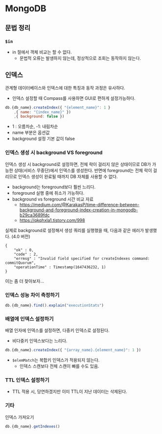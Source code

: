 # MongoDB

## 문법 정리
### `$in`
- in 절에서 객체 비교는 할 수 없다.
  - 문법적 오류는 발생하지 않는데, 정상적으로 조회는 동작하지 않는다.

## 인덱스
관계형 데이터베이스와 인덱스에 대한 특징과 동작 과정은 유사하다.

- 인덱스 설정할 때 Compass를 사용하면 GUI로 편하게 설정가능하다.

```javascript
db.{db_name}.createIndex({ "{element_name}": 1 }
    ,{ name: "{index_name}" })
    ,{ background: false })
```
- 1 : 오름차순, -1: 내림차순
- name 부분은 옵션값
- background 설정 기본 값이 false

### 인덱스 생성 시 background VS foreground 
인덱스 생성 시 background로 설정하면, 전체 락이 걸리지 않은 상태이므로 DB가 가능한 상태(서비스 무중단)에서 인덱스를 생성한다. 반면에 foreground는 전체 락이 걸리므로 인덱스 생성이 완료될 때까지 DB 자체를 사용할 수 없다.

- background는 foreground보다 훨씬 느리다.
- foreground 실행 중에 취소가 가능하다.
- background vs foreground 시간 비교 자료
  - <https://medium.com/@KarakasP/time-difference-between-background-and-foreground-index-creation-in-mongodb-b29ca3689fdc>
  - <https://qkqhxla1.tistory.com/998>

실제로 background로 설정해서 생성 쿼리를 실행했을 때, 다음과 같은 에러가 발생했다. (4.0 버전)

```
{
	"ok" : 0,
	"code" : 2,
	"errmsg" : "Invalid field specified for createIndexes command: commitQuorum",
	"operationTime" : Timestamp(1647436232, 1)
}
```

이는 좀 더 찾아보자...


### 인덱스 성능 차이 측정하기

```javascript
db.{db_name}.find().explain("executionStats")
```

### 배열에 인덱스 설정하기
배열 인자에 인덱스를 설정하면, 다중키 인덱스로 설정된다.
- 비다중키 인덱스보다는 느리다.

```javascript
db.{db_name}.createIndex({ "{array_name}.{element_name}": 1 })
```

- `$elemMatch`는 복합키 인덱스가 적용되지 않는다.
  - 인덱스 스캔보다 전체 스캔이 빠를 수도 있음.

### TTL 인덱스 설정하기
-  TTL 적용 시, 당연하겠지만 이미 TTL이 지난 데이터는 삭제된다.

### 기타

인덱스 가져오기

```javascript
db.{db_name}.getIndexes()
```
